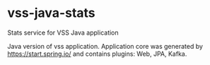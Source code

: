 # vss-java-stats
Stats service for VSS Java application

Java version of vss application. Application core was generated by https://start.spring.io/ and contains plugins: Web, JPA, Kafka.